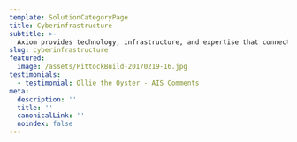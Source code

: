 ```yaml
---
template: SolutionCategoryPage
title: Cyberinfrastructure
subtitle: >-
  Axiom provides technology, infrastructure, and expertise that connects people to research programs and scientific data.
slug: cyberinfrastructure
featured:
  image: /assets/PittockBuild-20170219-16.jpg
testimonials:
  - testimonial: Ollie the Oyster - AIS Comments  
meta:
  description: ''
  title: ''
  canonicalLink: ''
  noindex: false
---
```

